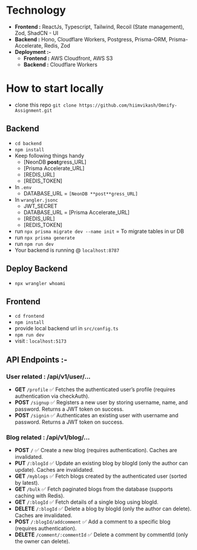 # Technology
- **Frontend :** ReactJs, Typescript, Tailwind, Recoil (State management), Zod, ShadCN - UI
- **Backend :** Hono, Cloudflare Workers, Postgress, Prisma-ORM, Prisma-Accelerate, Redis, Zod
- **Deployment :-**
    - **Frontend :** AWS Cloudfront, AWS S3
    - **Backend :** Cloudflare Workers


# How to start locally
- clone this repo `git clone https://github.com/hiimvikash/Omnify-Assignment.git`



## Backend
- `cd backend`
- `npm install`
- Keep following things handy
    - [NeonDB **post**gress_URL]
    - [Prisma Accelerate_URL]
    - [REDIS_URL]
    - [REDIS_TOKEN]
- In `.env` 
    - DATABASE_URL = `[NeonDB **post**gress_URL]`
- In `wrangler.jsonc`
    - JWT_SECRET
    - DATABASE_URL = [Prisma Accelerate_URL]
    - [REDIS_URL]
    - [REDIS_TOKEN]
- run `npx prisma migrate dev --name init` = To migrate tables in ur DB
- run `npx prisma generate`
- run `npm run dev`
- Your backend is running @ `localhost:8787`

## Deploy Backend
- `npx wrangler whoami`
## Frontend 
- `cd frontend`
- `npm install`
- provide local backend url in `src/config.ts`
- `npm run dev`
- visit : `localhost:5173`


## API Endpoints :-

### User related : /api/v1/user/...
- **GET**	`/profile`	✅ Fetches the authenticated user’s profile (requires authentication via checkAuth).
- **POST**	`/signup`	✅ Registers a new user by storing username, name, and password. Returns a JWT token on success.
- **POST**	`/signin`	✅ Authenticates an existing user with username and password. Returns a JWT token on success.

### Blog related : /api/v1/blog/...
- **POST**	`/`	✅ Create a new blog (requires authentication). Caches are invalidated.
- **PUT**	`/:blogId`	✅ Update an existing blog by blogId (only the author can update). Caches are invalidated.
- **GET**	`/myblogs`	✅ Fetch blogs created by the authenticated user (sorted by latest).
- **GET**	`/bulk`	✅ Fetch paginated blogs from the database (supports caching with Redis).
- **GET**	`/:blogId`	✅ Fetch details of a single blog using blogId.
- **DELETE**	`/:blogId`	✅ Delete a blog by blogId (only the author can delete). Caches are invalidated.
- **POST**	`/:blogId/addcomment`	✅ Add a comment to a specific blog (requires authentication).
- **DELETE**	`/comment/:commentId`	✅ Delete a comment by commentId (only the owner can delete).




